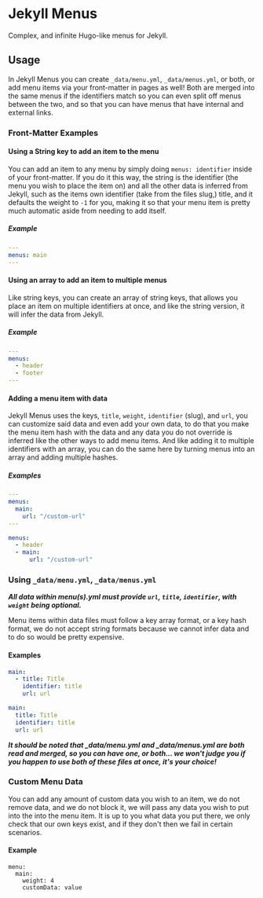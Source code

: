 # Jekyll Menus

Complex, and infinite Hugo-like menus for Jekyll.

## Usage

In Jekyll Menus you can create `_data/menu.yml`, `_data/menus.yml`, or both, or add menu items via your front-matter in pages as well! Both are merged into the same menus if the identifiers match so you can even split off menus between the two, and so that you can have menus that have internal and external links.

### Front-Matter Examples
#### Using a String key to add an item to the menu

You can add an item to any menu by simply doing `menus: identifier` inside of your front-matter. If you do it this way, the string is the identifier (the menu you wish to place the item on) and all the other data is inferred from Jekyll, such as the items own identifier (take from the files slug,) title, and it defaults the weight to `-1` for you, making it so that your menu item is pretty much automatic aside from needing to add itself.

##### Example

```yml
---
menus: main
---
```

#### Using an array to add an item to multiple menus

Like string keys, you can create an array of string keys, that allows you place an item on multiple identifiers at once, and like the string version, it will infer the data from Jekyll.

##### Example

```yml
---
menus:
  - header
  - footer
---
```

#### Adding a menu item with data

Jekyll Menus uses the keys, `title`, `weight`, `identifier` (slug), and `url`, you can customize said data and even add your own data, to do that you make the menu item hash with the data and any data you do not override is inferred like the other ways to add menu items.  And like adding it to multiple identifiers with an array, you can do the same here by turning menus into an array and adding multiple hashes.

##### Examples

```yml
---
menus:
  main:
    url: "/custom-url"
---
```

```yaml
menus:
  - header
  - main:
      url: "/custom-url"
```

### Using `_data/menu.yml`, `_data/menus.yml`

***All data within menu(s).yml must provide `url`, `title`, `identifier`, with `weight` being optional.***

Menu items within data files must follow a key array format, or a key hash
format, we do not accept string formats because we cannot infer data and to do so would be pretty expensive.

#### Examples

```yml
main:
  - title: Title
    identifier: title
    url: url
```

```yml
main:
  title: Title
  identifier: title
  url: url
```

***It should be noted that _data/menu.yml and _data/menus.yml are both read
and merged, so you can have one, or both... we won't judge you if you happen
to use both of these files at once, it's your choice!***

### Custom Menu Data

You can add any amount of custom data you wish to an item, we do not remove
data, and we do not block it, we will pass any data you wish to put into the
into the menu item.  It is up to you what data you put there, we only check
that our own keys exist, and if they don't then we fail in certain scenarios.

#### Example

```
menu:
  main:
    weight: 4
    customData: value
```
